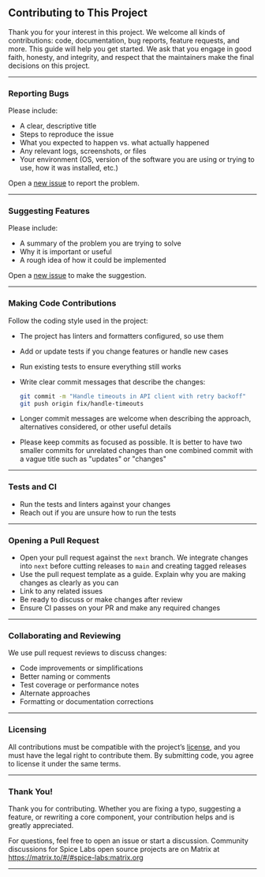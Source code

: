 ## Contributing to This Project

Thank you for your interest in this project. We welcome all kinds of contributions: code, documentation, bug reports, feature requests, and more. This guide will help you get started. We ask that you engage in good faith, honesty, and integrity, and respect that the maintainers make the final decisions on this project.

---

### Reporting Bugs

Please include:
- A clear, descriptive title
- Steps to reproduce the issue
- What you expected to happen vs. what actually happened
- Any relevant logs, screenshots, or files
- Your environment (OS, version of the software you are using or trying to use, how it was installed, etc.)

Open a [new issue](../../issues/new) to report the problem.

---

### Suggesting Features

Please include:
- A summary of the problem you are trying to solve
- Why it is important or useful
- A rough idea of how it could be implemented

Open a [new issue](../../issues/new) to make the suggestion.

---

### Making Code Contributions

Follow the coding style used in the project:
- The project has linters and formatters configured, so use them
- Add or update tests if you change features or handle new cases
- Run existing tests to ensure everything still works
- Write clear commit messages that describe the changes:

   ```bash
   git commit -m "Handle timeouts in API client with retry backoff"
   git push origin fix/handle-timeouts
   ```
- Longer commit messages are welcome when describing the approach, alternatives considered, or other useful details
- Please keep commits as focused as possible. It is better to have two smaller commits for unrelated changes than one combined commit with a vague title such as "updates" or "changes"

---

### Tests and CI

- Run the tests and linters against your changes
- Reach out if you are unsure how to run the tests

---

### Opening a Pull Request

- Open your pull request against the `next` branch. We integrate changes into `next` before cutting releases to `main` and creating tagged releases
- Use the pull request template as a guide. Explain why you are making changes as clearly as you can
- Link to any related issues
- Be ready to discuss or make changes after review
- Ensure CI passes on your PR and make any required changes

---

### Collaborating and Reviewing

We use pull request reviews to discuss changes:
- Code improvements or simplifications
- Better naming or comments
- Test coverage or performance notes
- Alternate approaches
- Formatting or documentation corrections

---

### Licensing

All contributions must be compatible with the project’s [license](LICENSE.txt), and you must have the legal right to contribute them. By submitting code, you agree to license it under the same terms.

---

### Thank You!

Thank you for contributing. Whether you are fixing a typo, suggesting a feature, or rewriting a core component, your contribution helps and is greatly appreciated.  

For questions, feel free to open an issue or start a discussion. Community discussions for Spice Labs open source projects are on Matrix at https://matrix.to/#/#spice-labs:matrix.org

---
